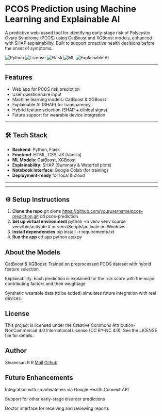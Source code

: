#  PCOS Prediction using Machine Learning and Explainable AI

A predictive web-based tool for identifying early-stage risk of Polycystic Ovary Syndrome (PCOS) using CatBoost and XGBoost models, enhanced with SHAP explainability. Built to support proactive health decisions before the onset of symptoms.

![Python](https://img.shields.io/badge/Python-3.10+-blue?logo=python)
![License](https://img.shields.io/badge/License-CC_BY--NC_4.0-lightgrey)
![Flask](https://img.shields.io/badge/Backend-Flask-orange)
![ML](https://img.shields.io/badge/Model-CatBoost%20%7C%20XGBoost-brightgreen)
![Explainable AI](https://img.shields.io/badge/Explainability-SHAP-purple)

---

##  Features

- Web app for PCOS risk prediction
- User questionnaire input
- Machine learning models: CatBoost & XGBoost
- Explainable AI (SHAP) for transparency
- Hybrid feature selection (SHAP + clinical signs)
- Future support for wearable device integration

---

## 🛠️ Tech Stack

- **Backend**: Python, Flask
- **Frontend**: HTML, CSS, JS (Vanilla)
- **ML Models**: CatBoost, XGBoost
- **Explainability**: SHAP (Summary & Waterfall plots)
- **Notebook Interface**: Google Colab (for training)
- **Deployment-ready** for local & cloud

---

---

## ⚙️ Setup Instructions

1. **Clone the repo**
   git clone https://github.com/yourusername/pcos-prediction.git
   cd pcos-prediction
2. **Set up virtual environment**
    python -m venv venv
source venv/bin/activate  # or venv\Scripts\activate on Windows
3. **Install dependencies**
    pip install -r requirements.txt
4. **Run the app**
    cd app
python app.py

## About the Models
CatBoost & XGBoost: Trained on preprocessed PCOS dataset with hybrid feature selection.

Explainability: Each prediction is explained for the risk score with the major contributing factors and their weightage

Synthetic wearable data (to be added) simulates future integration with real devices.

## License

This project is licensed under the Creative Commons Attribution-NonCommercial 4.0 International License (CC BY-NC 4.0).
See the LICENSE file for details.
## Author

Sivanesan R R
[Mail](sivan.offcl@gmail.com)
[Github](https://github.com/sivan73)

## Future Enhancements

Integration with smartwatches via Google Health Connect API

Support for other early-stage disorder predictions

Doctor interface for receiving and reviewing reports

